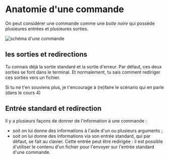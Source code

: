 # Anatomie d'une commande

On peut considérer une commande comme une  *boite noire* qui possède plusieures entrées et plusieures sorties.

<img src="./assets/commande.png" alt="schéma d'une commande"/>


## les sorties et redirections

Tu connais déjà la sortie standard et la sortie d'erreur. Par défaut, ces deux sorties se font dans le terminal.
Et normalement, tu sais comment rediriger ces sorties vers un fichier.

Si tu ne t'en souviens plus, je t'encourage à (re)faire le scénario qui en parle (dans le cours 4)


## Entrée standard et redirection

Il y a plusieurs façons de donner de l'information à une commande :

* soit on lui donne des informations à l'aide d'un ou plusieurs arguments ;
* soit on lui donne des informations via son entrée standard, qui par défaut, se fait au clavier. 
  Cette entrée peut être redirigée : il est possible d'utiliser le contenu d'un fichier pour l'envoyer sur l'entrée standard d'une commande.


